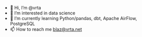 - 👋 Hi, I’m @vrta
- 👀 I’m interested in data science
- 🌱 I’m currently learning Python/pandas, dbt, Apache AirFlow, PostgreSQL
- 📫 How to reach me blaz@vrta.net
